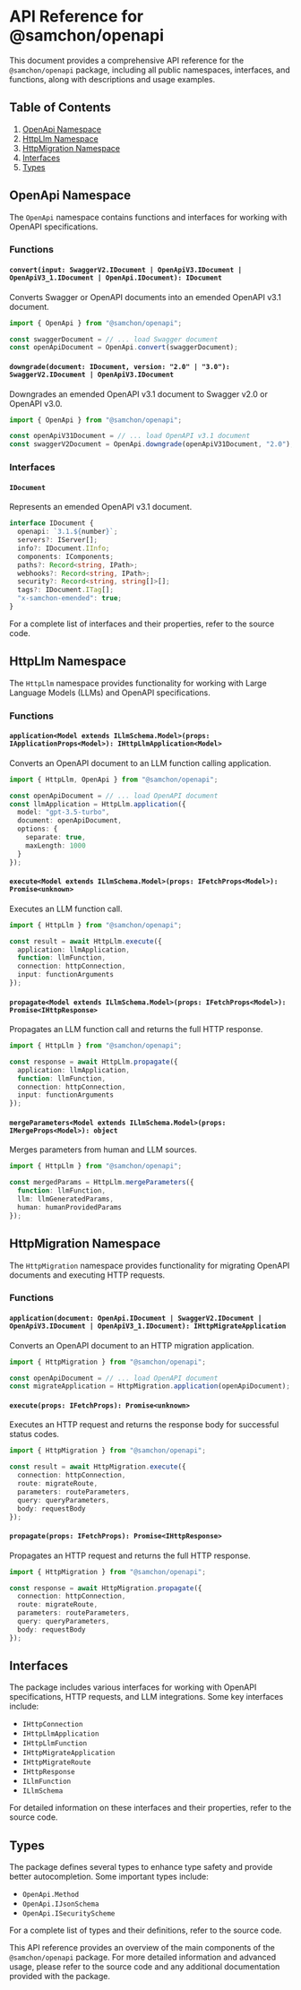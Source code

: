# API Reference for @samchon/openapi

This document provides a comprehensive API reference for the `@samchon/openapi` package, including all public namespaces, interfaces, and functions, along with descriptions and usage examples.

## Table of Contents

1. [OpenApi Namespace](#openapi-namespace)
2. [HttpLlm Namespace](#httpllm-namespace)
3. [HttpMigration Namespace](#httpmigration-namespace)
4. [Interfaces](#interfaces)
5. [Types](#types)

## OpenApi Namespace

The `OpenApi` namespace contains functions and interfaces for working with OpenAPI specifications.

### Functions

#### `convert(input: SwaggerV2.IDocument | OpenApiV3.IDocument | OpenApiV3_1.IDocument | OpenApi.IDocument): IDocument`

Converts Swagger or OpenAPI documents into an emended OpenAPI v3.1 document.

```typescript
import { OpenApi } from "@samchon/openapi";

const swaggerDocument = // ... load Swagger document
const openApiDocument = OpenApi.convert(swaggerDocument);
```

#### `downgrade(document: IDocument, version: "2.0" | "3.0"): SwaggerV2.IDocument | OpenApiV3.IDocument`

Downgrades an emended OpenAPI v3.1 document to Swagger v2.0 or OpenAPI v3.0.

```typescript
import { OpenApi } from "@samchon/openapi";

const openApiV31Document = // ... load OpenAPI v3.1 document
const swaggerV2Document = OpenApi.downgrade(openApiV31Document, "2.0");
```

### Interfaces

#### `IDocument`

Represents an emended OpenAPI v3.1 document.

```typescript
interface IDocument {
  openapi: `3.1.${number}`;
  servers?: IServer[];
  info?: IDocument.IInfo;
  components: IComponents;
  paths?: Record<string, IPath>;
  webhooks?: Record<string, IPath>;
  security?: Record<string, string[]>[];
  tags?: IDocument.ITag[];
  "x-samchon-emended": true;
}
```

For a complete list of interfaces and their properties, refer to the source code.

## HttpLlm Namespace

The `HttpLlm` namespace provides functionality for working with Large Language Models (LLMs) and OpenAPI specifications.

### Functions

#### `application<Model extends ILlmSchema.Model>(props: IApplicationProps<Model>): IHttpLlmApplication<Model>`

Converts an OpenAPI document to an LLM function calling application.

```typescript
import { HttpLlm, OpenApi } from "@samchon/openapi";

const openApiDocument = // ... load OpenAPI document
const llmApplication = HttpLlm.application({
  model: "gpt-3.5-turbo",
  document: openApiDocument,
  options: {
    separate: true,
    maxLength: 1000
  }
});
```

#### `execute<Model extends ILlmSchema.Model>(props: IFetchProps<Model>): Promise<unknown>`

Executes an LLM function call.

```typescript
import { HttpLlm } from "@samchon/openapi";

const result = await HttpLlm.execute({
  application: llmApplication,
  function: llmFunction,
  connection: httpConnection,
  input: functionArguments
});
```

#### `propagate<Model extends ILlmSchema.Model>(props: IFetchProps<Model>): Promise<IHttpResponse>`

Propagates an LLM function call and returns the full HTTP response.

```typescript
import { HttpLlm } from "@samchon/openapi";

const response = await HttpLlm.propagate({
  application: llmApplication,
  function: llmFunction,
  connection: httpConnection,
  input: functionArguments
});
```

#### `mergeParameters<Model extends ILlmSchema.Model>(props: IMergeProps<Model>): object`

Merges parameters from human and LLM sources.

```typescript
import { HttpLlm } from "@samchon/openapi";

const mergedParams = HttpLlm.mergeParameters({
  function: llmFunction,
  llm: llmGeneratedParams,
  human: humanProvidedParams
});
```

## HttpMigration Namespace

The `HttpMigration` namespace provides functionality for migrating OpenAPI documents and executing HTTP requests.

### Functions

#### `application(document: OpenApi.IDocument | SwaggerV2.IDocument | OpenApiV3.IDocument | OpenApiV3_1.IDocument): IHttpMigrateApplication`

Converts an OpenAPI document to an HTTP migration application.

```typescript
import { HttpMigration } from "@samchon/openapi";

const openApiDocument = // ... load OpenAPI document
const migrateApplication = HttpMigration.application(openApiDocument);
```

#### `execute(props: IFetchProps): Promise<unknown>`

Executes an HTTP request and returns the response body for successful status codes.

```typescript
import { HttpMigration } from "@samchon/openapi";

const result = await HttpMigration.execute({
  connection: httpConnection,
  route: migrateRoute,
  parameters: routeParameters,
  query: queryParameters,
  body: requestBody
});
```

#### `propagate(props: IFetchProps): Promise<IHttpResponse>`

Propagates an HTTP request and returns the full HTTP response.

```typescript
import { HttpMigration } from "@samchon/openapi";

const response = await HttpMigration.propagate({
  connection: httpConnection,
  route: migrateRoute,
  parameters: routeParameters,
  query: queryParameters,
  body: requestBody
});
```

## Interfaces

The package includes various interfaces for working with OpenAPI specifications, HTTP requests, and LLM integrations. Some key interfaces include:

- `IHttpConnection`
- `IHttpLlmApplication`
- `IHttpLlmFunction`
- `IHttpMigrateApplication`
- `IHttpMigrateRoute`
- `IHttpResponse`
- `ILlmFunction`
- `ILlmSchema`

For detailed information on these interfaces and their properties, refer to the source code.

## Types

The package defines several types to enhance type safety and provide better autocompletion. Some important types include:

- `OpenApi.Method`
- `OpenApi.IJsonSchema`
- `OpenApi.ISecurityScheme`

For a complete list of types and their definitions, refer to the source code.

This API reference provides an overview of the main components of the `@samchon/openapi` package. For more detailed information and advanced usage, please refer to the source code and any additional documentation provided with the package.